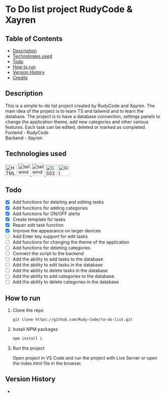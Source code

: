 # To Do list project RudyCode & Xayren

## Table of Contents

- [Description](#description)
- [Technologies used](#technologies-used)
- [Todo](#todo)
- [How to run](#how-to-run)
- [Version History](#version-history)
- [Credits](#credits)

## Description

<!-- ![product-screenshot] -->

This is a simple to-do list project created by RudyCode and Xayren. The main idea of the project is to learn TS and tailwind and to learn the database. The project is to have a database connection, settings panels to change the application theme, add new categories and other various features. Each task can be edited, deleted or marked as completed.
Fontend - RudyCode <br>
Backend - Xayren

## Technologies used

<a href="https://developer.mozilla.org/en-US/docs/Glossary/HTML5" target="_blank" rel="noreferrer"><img src="https://raw.githubusercontent.com/danielcranney/readme-generator/main/public/icons/skills/html5-colored.svg" width="36" height="36" alt="HTML5" /></a>
<a href="https://tailwindcss.com/" target="_blank" rel="noreferrer">
<img src="https://raw.githubusercontent.com/danielcranney/readme-generator/main/public/icons/skills/tailwindcss-colored.svg" alt="tailwind css" width="40" height="40"/>
</a>
<a href="https://www.typescriptlang.org/" target="_blank" rel="noreferrer">
<img src="https://raw.githubusercontent.com/danielcranney/readme-generator/main/public/icons/skills/typescript-colored.svg" alt="tailwind css" width="40" height="40"/>
</a>
<a href="https://www.w3.org/TR/CSS/#css" target="_blank" rel="noreferrer"><img src="https://raw.githubusercontent.com/danielcranney/readme-generator/main/public/icons/skills/css3-colored.svg" width="36" height="36" alt="CSS3" /></a>
<a href="https://git-scm.com/" target="_blank" rel="noreferrer"><img src="https://raw.githubusercontent.com/danielcranney/readme-generator/main/public/icons/skills/git-colored.svg" width="36" height="36" alt="Git" /></a>

## Todo

- [x] Add functions for deleting and editing tasks
- [x] Add functions for adding categories
- [x] Add functions for ON/OFF alerts
- [x] Create template for tasks
- [x] Repair edit task function
- [x] Improve the appearance on larger devices
- [ ] Add Enter key support for edit tasks
- [ ] Add functions for changing the theme of the application
- [ ] Add functions for deleting categories
- [ ] Connect the script to the backend
- [ ] Add the ability to add tasks to the database
- [ ] Add the ability to edit tasks in the database
- [ ] Add the ability to delete tasks in the database
- [ ] Add the ability to add categories to the database
- [ ] Add the ability to delete categories in the database

## How to run

1. Clone the repo
   ```sh
   git clone https://github.com/Rudy-Code/to-do-list.git
   ```
2. Install NPM packages

   ```sh
   npm install i
   ```

3. Run the project

   Open project in VS Code and run the project with Live Server or open the index.html file in the browser.

## Version History

-

<!-- ## Credits -->

[product-screenshot]: dist/img/img.png
